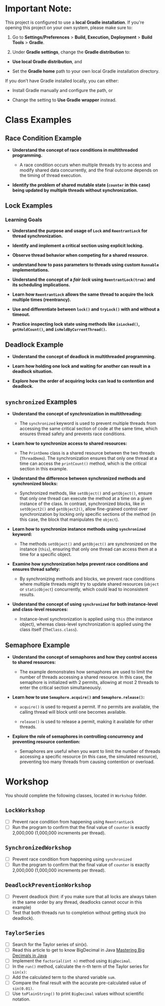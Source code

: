 # Important Note:
This project is configured to use a **local Gradle installation**. If you're opening this project on your own system, please make sure to:

1. Go to **Settings/Preferences** > **Build, Execution, Deployment** > **Build Tools** > **Gradle**.

2. Under **Gradle settings**, change the **Gradle distribution** to:

- **Use local Gradle distribution**, and

- Set the **Gradle home** path to your own local Gradle installation directory.

If you don’t have Gradle installed locally, you can either:

- Install Gradle manually and configure the path, or

- Change the setting to **Use Gradle wrapper** instead.



# Class Examples

## Race Condition Example

- **Understand the concept of race conditions in multithreaded programming.**
    - A race condition occurs when multiple threads try to access and modify shared data concurrently, and the final outcome depends on the timing of thread execution.

- **Identify the problem of shared mutable state (`counter` in this case) being updated by multiple threads without synchronization.**
## Lock Examples
### Learning Goals

- **Understand the purpose and usage of `Lock` and `ReentrantLock` for thread synchronization.**

- **Identify and implement a critical section using explicit locking.**

- **Observe thread behavior when competing for a shared resource.**

- **understand how to pass parameters to threads using custom `Runnable` implementations.**

- **Understand the concept of a _fair lock_ using `ReentrantLock(true)` and its scheduling implications.**

- **Learn how `ReentrantLock` allows the same thread to acquire the lock multiple times (reentrancy).**

- **Use and differentiate between `lock()` and `tryLock()` with and without a timeout.**

- **Practice inspecting lock state using methods like `isLocked()`, `getHoldCount()`, and `isHeldByCurrentThread()`.**

## Deadlock Example

- **Understand the concept of deadlock in multithreaded programming.**

- **Learn how holding one lock and waiting for another can result in a deadlock situation.**

- **Explore how the order of acquiring locks can lead to contention and deadlock.**


## `synchronized` Examples

- **Understand the concept of synchronization in multithreading:**

    - The `synchronized` keyword is used to prevent multiple threads from accessing the same critical section of code at the same time, which ensures thread safety and prevents race conditions.

- **Learn how to synchronize access to shared resources:**

    - The `PrintDemo` class is a shared resource between the two threads (`ThreadDemo`). The synchronization ensures that only one thread at a time can access the `printCount()` method, which is the critical section in this example.

- **Understand the difference between synchronized methods and synchronized blocks:**

    - Synchronized methods, like `setObject()` and `getObject()`, ensure that only one thread can execute the method at a time on a given instance of the class. In contrast, synchronized blocks, like in `setObject2()` and `getObject2()`, allow fine-grained control over synchronization by locking only specific sections of the method (in this case, the block that manipulates the `object`).

- **Learn how to synchronize instance methods using `synchronized` keyword:**

    - The methods `setObject()` and `getObject()` are synchronized on the instance (`this`), ensuring that only one thread can access them at a time for a specific object.

- **Examine how synchronization helps prevent race conditions and ensures thread safety:**

    - By synchronizing methods and blocks, we prevent race conditions where multiple threads might try to update shared resources (`object` or `staticObject`) concurrently, which could lead to inconsistent results.

- **Understand the concept of using `synchronized` for both instance-level and class-level resources:**
    - Instance-level synchronization is applied using `this` (the instance object), whereas class-level synchronization is applied using the class itself (`TheClass.class`).

## Semaphore Example

- **Understand the concept of semaphores and how they control access to shared resources:**

    - The example demonstrates how semaphores are used to limit the number of threads accessing a shared resource. In this case, the semaphore is initialized with 2 permits, allowing at most 2 threads to enter the critical section simultaneously.

- **Learn how to use `Semaphore.acquire()` and `Semaphore.release()`:**

    - `acquire()` is used to request a permit. If no permits are available, the calling thread will block until one becomes available.

    - `release()` is used to release a permit, making it available for other threads.

- **Explore the role of semaphores in controlling concurrency and preventing resource contention:**

    - Semaphores are useful when you want to limit the number of threads accessing a specific resource (in this case, the simulated resource), preventing too many threads from causing contention or overload.

# Workshop

You should complete the following classes, located in `Workshop` folder.

## `LockWorkshop`

- [ ] Prevent race condition from happening using `ReentrantLock`
- [ ]  Run the program to confirm that the final value of `counter` is exactly 2,000,000 (1,000,000 increments per thread).

## `SynchronizedWorkshop`
- [ ] Prevent race condition from happening using `synchronized`
- [ ]  Run the program to confirm that the final value of `counter` is exactly 2,000,000 (1,000,000 increments per thread).

## `DeadlockPreventionWorkshop`

- [ ] Prevent deadlock (hint: if you make sure that all locks are always taken in the same order by any thread, deadlocks cannot occur in this example)
- [ ]  Test that both threads run to completion without getting stuck (no deadlock).

## `TaylorSeries`
- [ ] Search for the Taylor series of sin(x).
- [ ] Read this article to get to know BigDecimal in Java [Mastering Big Decimals in Java](https://solutionsarchitecture.medium.com/mastering-big-decimals-in-java-understanding-implementation-performance-and-alternatives-7e3a3a96efc6#:~:text=What%20is%20Big%20Decimal%3F,any%20desired%20level%20of%20accuracy.)
- [ ] Implement the `factorial(int n)` method using `BigDecimal`.
- [ ] In the `run()` method, calculate the n-th term of the Taylor series for `sin(x)`:
- [ ] Add the calculated term to the shared variable `sum`.
- [ ] Compare the final result with the accurate pre-calculated value of `sin(0.01)`.
- [ ] Use `toPlainString()` to print `BigDecimal` values without scientific notation.